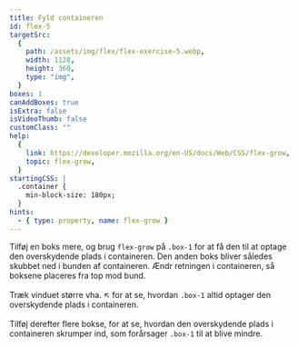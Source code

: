 ```yaml
---
title: Fyld containeren
id: flex-5
targetSrc:
  {
    path: /assets/img/flex/flex-exercise-5.webp,
    width: 1128,
    height: 360,
    type: "img",
  }
boxes: 1
canAddBoxes: true
isExtra: false
isVideoThumb: false
customClass: ""
help:
  {
    link: https://developer.mozilla.org/en-US/docs/Web/CSS/flex-grow,
    topic: flex-grow,
  }
startingCSS: |
  .container {
    min-block-size: 180px;
  }
hints:
  - { type: property, name: flex-grow }
---
```


<span></span>
Tilføj en boks mere, og brug `flex-grow` på <code class="token selector">.box-1</code> for at få den til at optage den overskydende plads i containeren. Den anden boks bliver således skubbet ned i bunden af containeren. Ændr retningen i containeren, så boksene placeres fra top mod bund.
<br>
<br>
Træk vinduet større vha. <span class="resize">↖</span> for at se, hvordan <code class="token selector">.box-1</code> altid optager den overskydende plads i containeren.
<br>
<br>
Tilføj derefter flere bokse, for at se, hvordan den overskydende plads i containeren skrumper ind, som forårsager <code class="token selector">.box-1</code> til at blive mindre.
